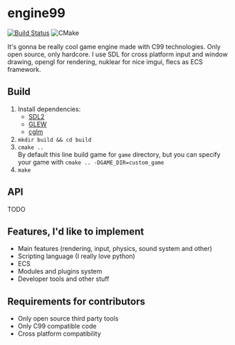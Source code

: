 # engine99
[![Build Status](https://travis-ci.com/AndrewChe7/engine99.svg?token=A3tSJzqqxN8pUfRxxzsu&branch=master)](https://travis-ci.com/AndrewChe7/engine99) ![CMake](https://github.com/AndrewChe7/engine99/workflows/CMake/badge.svg)

It's gonna be really cool game engine made with C99 technologies. Only open source, only hardcore.
I use SDL for cross platform input and window drawing, opengl for rendering, nuklear for nice
imgui, flecs as ECS framework.

## Build

1. Install dependencies: 
    * [SDL2](https://lazyfoo.net/tutorials/SDL/01_hello_SDL/linux/index.php)
    * [GLEW](http://glew.sourceforge.net/install.html)
    * [cglm](https://github.com/recp/cglm)
2. `mkdir build && cd build`
3. `cmake ..` \
    By default this line build game for `game` directory, but you can specify your game with `cmake .. -DGAME_DIR=custom_game`
4. `make`

## API

TODO

## Features, I'd like to implement
* Main features (rendering, input, physics, sound system and other)
* Scripting language (I really love python)
* ECS
* Modules and plugins system
* Developer tools and other stuff

## Requirements for contributors
* Only open source third party tools
* Only C99 compatible code
* Cross platform compatibility
